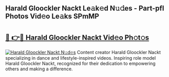 ## Harald Gloockler Nackt Le𝚊k𝚎d N𝚞𝚍es - Part-pfl Photos Vid𝚎o Le𝚊ks SPmMP

# <h2><a href="http://fb6n1f2.evod.top/?m=Harald+Gloockler+Nackt">🔗 👉🔴 Harald Gloockler Nackt Vid𝚎o Ph𝚘t𝚘s</a></h2>

[![Harald Gloockler Nackt N𝚞d𝚎s](https://i.imgur.com/8V9OHl7.gif)](http://fb6n1f2.evod.top/?m=Harald+Gloockler+Nackt)
Content creator Harald Gloockler Nackt specializing in dance and lifestyle-inspired videos. Inspiring role model Harald Gloockler Nackt, recognized for their dedication to empowering others and making a difference. 
